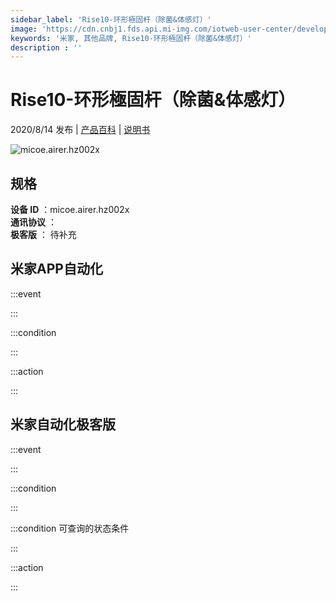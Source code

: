 ```yaml
---
sidebar_label: 'Rise10-环形極固杆（除菌&体感灯）'
image: 'https://cdn.cnbj1.fds.api.mi-img.com/iotweb-user-center/developer_1679048479140uxzKk5T5.png?GalaxyAccessKeyId=AKVGLQWBOVIRQ3XLEW&Expires=9223372036854775807&Signature=AS0+AyotLDYrD2v00qWXDqL6dPo='
keywords: '米家, 其他品牌, Rise10-环形極固杆（除菌&体感灯）'
description : ''
---
```

# Rise10-环形極固杆（除菌&体感灯）

2020/8/14 发布 | [产品百科](https://home.mi.com/webapp/content/baike/product/index.html?model=micoe.airer.hz002x/) | [说明书](https://home.mi.com/views/introduction.html?model=micoe.airer.hz002x&region=cn)

![micoe.airer.hz002x](https://cdn.cnbj1.fds.api.mi-img.com/iotweb-user-center/developer_1679048479140uxzKk5T5.png?GalaxyAccessKeyId=AKVGLQWBOVIRQ3XLEW&Expires=9223372036854775807&Signature=AS0+AyotLDYrD2v00qWXDqL6dPo=)

## 规格  
> 
**设备 ID** ：micoe.airer.hz002x  
**通讯协议** ：  
**极客版**  ： 待补充 


## 米家APP自动化  

:::event  

:::

:::condition  

:::

:::action   

:::

## 米家自动化极客版  

:::event  

:::

:::condition  

:::

:::condition 可查询的状态条件  

:::

:::action  

:::

        
